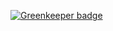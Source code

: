 

[![Greenkeeper badge](https://badges.greenkeeper.io/rentorm/example-react-twitter-app.svg)](https://greenkeeper.io/)